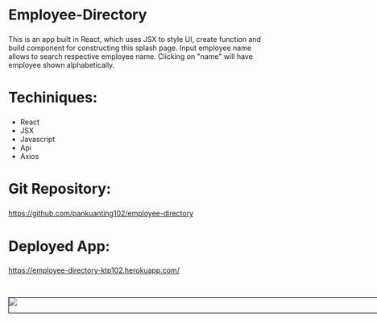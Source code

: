 # Employee-Directory
###
This is an app built in React, which uses JSX to style UI, create function and build component for constructing this splash page. Input employee name allows to search respective employee name. Clicking on "name" will have employee shown alphabetically.  


# Techiniques:
###
<ul>
<li>React</li>
<li>JSX</li>
<li>Javascript</li>
<li>Api</li>
<li>Axios</li>
</ul>

# Git Repository:
###
https://github.com/pankuanting102/employee-directory
<br>

# Deployed App:
###
https://employee-directory-ktp102.herokuapp.com/

<br><div style="width: 90vw; margin: auto; border: 1px black solid">
<img src="https://github.com/pankuanting102/employee-directory/blob/master/public/asset/demo.gif?raw=true">
</div>

